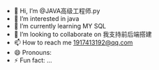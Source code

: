 - 👋 Hi, I’m @JAVA高级工程师.py
- 👀 I’m interested in java
- 🌱 I’m currently learning MY SQL
- 💞️ I’m looking to collaborate on 我支持前后端搭建
- 📫 How to reach me 1917413192@qq.com
- 😄 Pronouns: 
- ⚡ Fun fact: ...

<!---
yxdnwj521/yxdnwj521 is a ✨ special ✨ repository because its `README.md` (this file) appears on your GitHub profile.
You can click the Preview link to take a look at your changes.
--->
